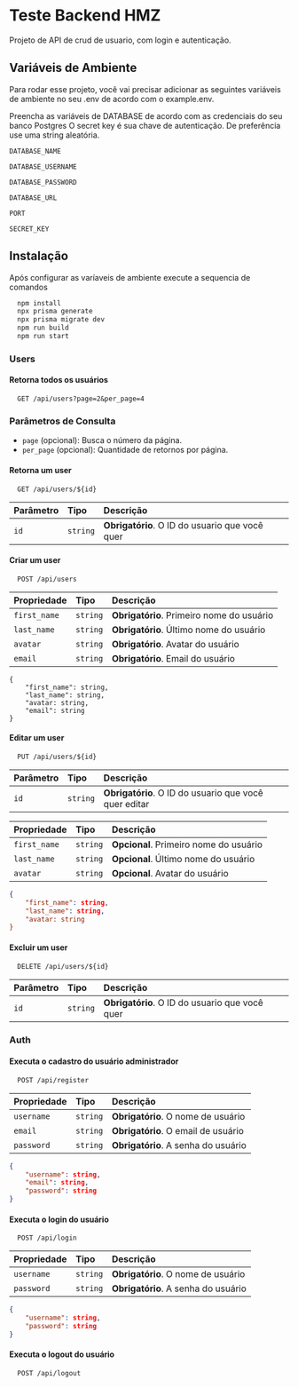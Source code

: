 
# Teste Backend HMZ 
Projeto de API de crud de usuario, com login e autenticação.




## Variáveis de Ambiente

Para rodar esse projeto, você vai precisar adicionar as seguintes variáveis de ambiente no seu .env de acordo com o example.env.

Preencha as variáveis de DATABASE de acordo com as credenciais do seu banco Postgres
O secret key é sua chave de autenticação. De preferência use uma string aleatória.


`DATABASE_NAME`

`DATABASE_USERNAME`

`DATABASE_PASSWORD`

`DATABASE_URL`

`PORT`

`SECRET_KEY`



## Instalação

Após configurar as varíaveis de ambiente execute a sequencia de comandos

```bash
  npm install
  npx prisma generate
  npx prisma migrate dev 
  npm run build
  npm run start
```
    
### Users

#### Retorna todos os usuários

```http
  GET /api/users?page=2&per_page=4
```
### Parâmetros de Consulta

- `page` (opcional): Busca o número da página.
- `per_page` (opcional): Quantidade de retornos por página.

#### Retorna um user

```http
  GET /api/users/${id}
```

| Parâmetro   | Tipo       | Descrição                                   |
| :---------- | :--------- | :------------------------------------------ |
| `id`      | `string` | **Obrigatório**. O ID do usuario que você quer |



#### Criar um user

```http
  POST /api/users
```
| Propriedade   | Tipo       | Descrição                                   |
| :---------- | :--------- | :------------------------------------------ |
| `first_name`      | `string` | **Obrigatório**. Primeiro nome do usuário|
| `last_name`      | `string` | **Obrigatório**. Último nome do usuário|
| `avatar`      | `string` | **Obrigatório**. Avatar do usuário|
| `email`      | `string` | **Obrigatório**. Email do usuário|

```
{
    "first_name": string,
    "last_name": string,
    "avatar: string,
    "email": string
}
```

#### Editar um user

```http
  PUT /api/users/${id}
```


| Parâmetro   | Tipo       | Descrição                                   |
| :---------- | :--------- | :------------------------------------------ |
| `id`      | `string` | **Obrigatório**. O ID do usuario que você quer editar|

| Propriedade   | Tipo       | Descrição                                   |
| :---------- | :--------- | :------------------------------------------ |
| `first_name`      | `string` | **Opcional**. Primeiro nome do usuário|
| `last_name`      | `string` | **Opcional**. Último nome do usuário|
| `avatar`      | `string` | **Opcional**. Avatar do usuário|

```json
{
    "first_name": string, 
    "last_name": string, 
    "avatar: string 
}
```

#### Excluir um user

```http
  DELETE /api/users/${id}
```

| Parâmetro   | Tipo       | Descrição                                   |
| :---------- | :--------- | :------------------------------------------ |
| `id`      | `string` | **Obrigatório**. O ID do usuario que você quer |


### Auth

#### Executa o cadastro do usuário administrador

```http
  POST /api/register
```

| Propriedade   | Tipo       | Descrição                                   |
| :---------- | :--------- | :------------------------------------------ |
| `username`      | `string` | **Obrigatório**. O nome de usuário |
| `email`      | `string` | **Obrigatório**. O email de usuário |
| `password`      | `string` | **Obrigatório**. A senha do usuário |

```json
{
    "username": string, 
    "email": string,
    "password": string
}
```

#### Executa o login do usuário

```http
  POST /api/login
```

| Propriedade   | Tipo       | Descrição                                   |
| :---------- | :--------- | :------------------------------------------ |
| `username`      | `string` | **Obrigatório**. O nome de usuário |
| `password`      | `string` | **Obrigatório**. A senha do usuário |

```json
{
    "username": string, 
    "password": string
}
```

#### Executa o logout do usuário

```http
  POST /api/logout
```
